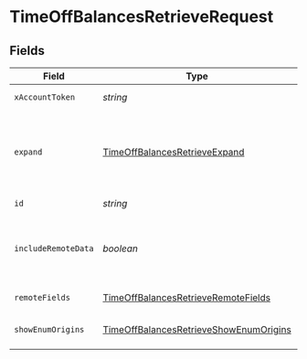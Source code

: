 # TimeOffBalancesRetrieveRequest


## Fields

| Field                                                                                                                  | Type                                                                                                                   | Required                                                                                                               | Description                                                                                                            |
| ---------------------------------------------------------------------------------------------------------------------- | ---------------------------------------------------------------------------------------------------------------------- | ---------------------------------------------------------------------------------------------------------------------- | ---------------------------------------------------------------------------------------------------------------------- |
| `xAccountToken`                                                                                                        | *string*                                                                                                               | :heavy_check_mark:                                                                                                     | Token identifying the end user.                                                                                        |
| `expand`                                                                                                               | [TimeOffBalancesRetrieveExpand](../../models/operations/timeoffbalancesretrieveexpand.md)                              | :heavy_minus_sign:                                                                                                     | Which relations should be returned in expanded form. Multiple relation names should be comma separated without spaces. |
| `id`                                                                                                                   | *string*                                                                                                               | :heavy_check_mark:                                                                                                     | N/A                                                                                                                    |
| `includeRemoteData`                                                                                                    | *boolean*                                                                                                              | :heavy_minus_sign:                                                                                                     | Whether to include the original data Merge fetched from the third-party to produce these models.                       |
| `remoteFields`                                                                                                         | [TimeOffBalancesRetrieveRemoteFields](../../models/operations/timeoffbalancesretrieveremotefields.md)                  | :heavy_minus_sign:                                                                                                     | Deprecated. Use show_enum_origins.                                                                                     |
| `showEnumOrigins`                                                                                                      | [TimeOffBalancesRetrieveShowEnumOrigins](../../models/operations/timeoffbalancesretrieveshowenumorigins.md)            | :heavy_minus_sign:                                                                                                     | Which fields should be returned in non-normalized form.                                                                |
